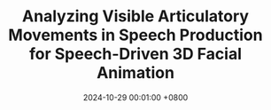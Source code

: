 ---
title:          "Analyzing Visible Articulatory Movements in Speech Production for Speech-Driven 3D Facial Animation"
date:           2024-10-29 00:01:00 +0800
selected:       true
pub:            "IEEE International Conference on Image Processing (ICIP)"
pub_last:       ' <span class="badge badge-pill badge-publication badge-success">Poster</span>'
pub_date:       "2024"

# abstract: >-
#   This research investigates the relationship between visible articulatory movements and speech production to create realistic speech-driven 3D facial animations. It provides insights into optimizing facial motion prediction using multimodal data.
cover:          /assets/images/covers/icip24.png
authors:
  - <u>Hyung Kyu Kim</u>
  - Sangmin Lee
  - Hak Gu Kim
links:
  Paper: https://ieeexplore.ieee.org/document/10647359
  # Code: ""
---